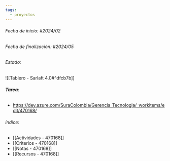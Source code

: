 ```yaml
---
tags:
  - proyectos
---
```

###### Fecha de inicio: #2024/02
###### Fecha de finalización:  #2024/05
###### Estado: 

![[Tablero - Sarlaft 4.0#^dfcb7b]]

###### **Tarea**:

- https://dev.azure.com/SuraColombia/Gerencia_Tecnologia/_workitems/edit/470168/

###### índice:

- [[Actividades - 470168]]
- [[Criterios - 470168]]
- [[Notas - 470168]]
- [[Recursos - 470168]]
